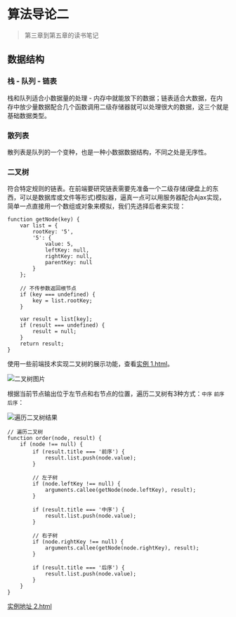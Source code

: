 # 算法导论二

> 第三章到第五章的读书笔记

## 数据结构

### 栈 - 队列 - 链表

栈和队列适合小数据量的处理 - 内存中就能放下的数据；链表适合大数据，在内存中放少量数据配合几个函数调用二级存储器就可以处理很大的数据，这三个就是基础数据类型。

### 散列表

散列表是队列的一个变种，也是一种小数据数据结构，不同之处是无序性。

### 二叉树

符合特定规则的链表。在前端要研究链表需要先准备一个二级存储(硬盘上的东西，可以是数据库或文件等形式)模拟器，逼真一点可以用服务器配合Ajax实现，简单一点直接用一个数组或对象来模拟，我们先选择后者来实现：

    function getNode(key) {
        var list = {
            rootKey: '5',
            '5': {
                value: 5,
                leftKey: null,
                rightKey: null,
                parentKey: null
            }
        };

        // 不传参数返回根节点
        if (key === undefined) {
            key = list.rootKey;
        }

        var result = list[key];
        if (result === undefined) {
            result = null;
        }
        return result;
    }

使用一些前端技术实现二叉树的展示功能，查看[实例 1.html](/articles/algorithms-2/demo/1.html)。

![二叉树图片](/articles/algorithms-2/demo/1.png)

根据当前节点输出位于左节点和右节点的位置，遍历二叉树有3种方式：`中序` `前序` `后序`：

![遍历二叉树结果](/articles/algorithms-2/demo/2.png)

    // 遍历二叉树
    function order(node, result) {
        if (node !== null) {
            if (result.title === '前序') {
                result.list.push(node.value);
            }
            
            // 左子树
            if (node.leftKey !== null) {
                arguments.callee(getNode(node.leftKey), result);
            }
            
            if (result.title === '中序') {
                result.list.push(node.value);
            }

            // 右子树
            if (node.rightKey !== null) {
                arguments.callee(getNode(node.rightKey), result);
            }
            
            if (result.title === '后序') {
                result.list.push(node.value);
            }
        }
    }

[实例地址 2.html](/articles/algorithms-2/demo/2.html)